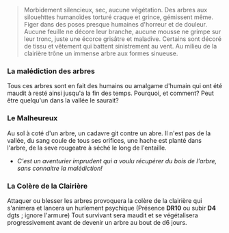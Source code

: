 > Morbidement silencieux, sec, aucune végétation. 
> Des arbres aux silouehttes humanoïdes torturé craque et grince, gémissent même. Figer dans des poses presque humaines d'horreur et de douleur.
> Aucune feuille ne décore leur branche, aucune mousse ne grimpe sur leur tronc, juste une écorce grisâtre et maladive.
> Certains sont décoré de tissu et vêtement qui battent sinistrement au vent.
> Au milieu de la clairière trône un immense arbre aux formes sinueuse.


### La malédiction des arbres
Tous ces arbres sont en fait des humains ou amalgame d'humain qui ont été maudit à resté ainsi jusqu'a la fin des temps. Pourquoi, et comment? Peut être quelqu'un dans la vallée le saurait?

### Le Malheureux
Au sol à coté d'un arbre, un cadavre git contre un abre. Il n'est pas de la vallée, du sang coule de tous ses orifices, une hache est planté dans l'arbre, de la seve rougeatre à séché le long de l'entaille.
- *C'est un aventurier imprudent qui a voulu récupérer du bois de l'arbre, sans connaitre la malédiction!* 

### La Colère de la Clairière
Attaquer ou blesser les arbres provoquera la colère de la clairière qui s'animera et lancera un hurlement psychique (Présence **DR10** ou subir **D4** dgts ; ignore l'armure) Tout survivant sera maudit et se végétalisera progressivement avant de devenir un arbre au bout de d6 jours.